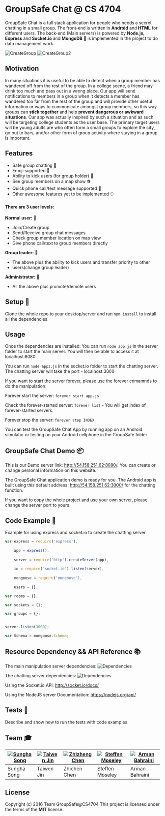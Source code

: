 GroupSafe Chat @ CS 4704 
========================

GroupSafe Chat is a full stack application for people who needs a secret chatting in a small group.
The front-end is written in **Android** and **HTML** for different users.
The back-end (Main servers) is powered by **Node.js**, **Express** and **Socket.io** and **MongoDB** :floppy_disk: is implemented in the project to do data management work.

![CreateGroup](http://i.imgur.com/h3sbBGk.gif) ![CreateGroup2](http://i.imgur.com/42CSisG.gif)

## Motivation

In many situations it is useful to be able to detect when a group member has wandered off from the rest of the group. In a college scene, a friend may drink too much and pass out in a wrong place. Our app will send notifications to members in a group when it detects a member has wandered too far from the rest of the group and will provide other useful information or ways to communicate amongst group members, so this way groups can **stick together** and help **prevent  dangerous or awkward situations**. Our app was actually inspired by such a situation and as such will be targeting college students as the user base. The primary target users will be young adults are who often form a small groups to explore the city, go out to bars, and/or other form of group activity where staying in a group is important. 

## Features
- Safe group chatting :football:
- Emoji supported :basketball:
- Ability to kick users (for group holder) :tennis:
- See group members on a map show :soccer:
- Quick phone call/text message supported :8ball:
- Other awesome features yet to be implemented :baseball:

#### There are 3 user levels:

**Normal user:** :strawberry:
- Join/Create group 
- Send/Receive group chat messages
- Check group member location on map view
- Give phone call/text to group members directly

**Group leader:** :lemon:
- The above plus the ability to kick users and transfer priority to other 
- users(change group leader)

**Administrator:** :green_apple:
- All the above plus promote/demote users

## Setup :key:

Clone the whole repo to your desktop/server and run `npm install` to install all the dependencies.

## Usage 
Once the dependencies are installed:
You can run  `node app.js` in the server folder to start the main server. You will then be able to access it at localhost:8080

You can run  `node app3.js` in the socket.io folder to start the chatting server. The chatting server will take the port - localhost:3000

If you want to start the server forever, please use the forever comamnds to do the manipulation:

Forever start the server: `forever start app.js`

Check the forever-started server: `forever list` - You will get index of forever-started servers.

Forever stop the server: `forever stop INDEX`

You can test the GroupSafe Chat App by running app on an Android simulator or testing on your Android cellphone in the GroupSafe folder

## GroupSafe Chat Demo :package:
This is our Demo server link: http://54.158.251.62:8080/. 
You can create or change personal information on this website.

The GroupSafe Chat application demo is ready for you. 
The Android app is built using this default address: http://54.158.251.62:3000/ for the chatting function. 

If you want to copy the whole project and use your own server, please change the server port to yours. 

## Code Example :page_facing_up:

Example for using express and socket.io to create the chatting server

```javascript
var express = require('express'),
	
	app = express(),
	
	server = require('http').createServer(app),
	
	io = require('socket.io').listen(server),
	
	mongoose = require('mongoose'),
	
	users = {};

var rooms = {};

var sockets = {};

var groups = {};


server.listen(3000);

var Schema = mongoose.Schema;
```

## Resource Dependency && API Reference :books:

The main manipulation server dependencies:
![Dependencies](http://i.imgur.com/Cws142V.png)

The chatting server dependencies:
![Dependencies](http://i.imgur.com/YyzEC0z.png)

Using the Socket.io API: http://socket.io/docs/

Using the NodeJS server Documentation: https://nodejs.org/api/

## Tests :hammer:

Describe and show how to run the tests with code examples.

## Team :mortar_board:

| [![Sungha Song](http://i.imgur.com/nVnyzZr.png)](https://github.com/ssong716) | [![Taiwen Jin](http://i.imgur.com/ahLfmsW.png)](https://github.com/kimdaxterkid) | [![Zhizheng Chen](http://i.imgur.com/kC01UlS.png)](https://github.com/andychen23) | [![Steffen Moseley](http://i.imgur.com/iI43Htw.png)](https://github.com/scm16) | [![Arman Bahraini](http://i.imgur.com/hdqRSVB.png)](https://github.com/MegaArman) |
| --- | --- | --- | --- | --- |
| Sungha Song | Taiwen Jin | Zhichen Chen | Steffen Moseley | Arman Bahraini |

## License
Copyright (c) 2016 Team GroupSafe@CS4704
This project is licensed under the terms of the **MIT** license.


